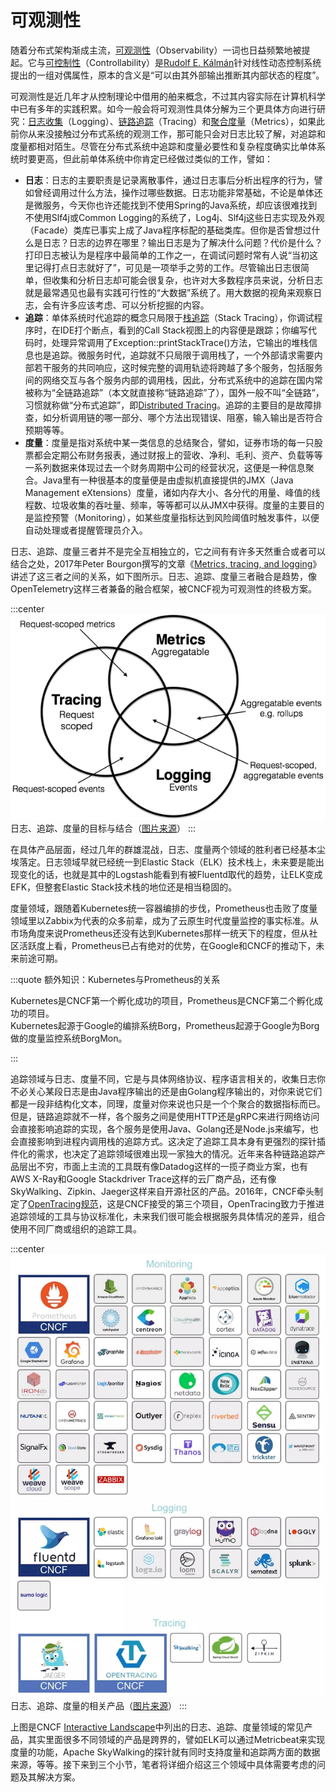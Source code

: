# 可观测性

随着分布式架构渐成主流，[可观测性](https://en.wikipedia.org/wiki/Observability)（Observability）一词也日益频繁地被提起。它与[可控制性](https://en.wikipedia.org/wiki/Controllability)（Controllability）是[Rudolf E. Kálmán](https://en.wikipedia.org/wiki/Rudolf_E._Kálmán)针对线性动态控制系统提出的一组对偶属性，原本的含义是“可以由其外部输出推断其内部状态的程度”。

可观测性是近几年才从控制理论中借用的舶来概念，不过其内容实际在计算机科学中已有多年的实践积累。如今一般会将可观测性具体分解为三个更具体方向进行研究：[日志收集](/distribution/observability/logging.html)（Logging）、[链路追踪](/distribution/observability/tracing.html)（Tracing）和[聚合度量](/distribution/observability/metrics.html)（Metrics），如果此前你从来没接触过分布式系统的观测工作，那可能只会对日志比较了解，对追踪和度量都相对陌生。尽管在分布式系统中追踪和度量必要性和复杂程度确实比单体系统时要更高，但此前单体系统中你肯定已经做过类似的工作，譬如：

- **日志**：日志的主要职责是记录离散事件，通过日志事后分析出程序的行为，譬如曾经调用过什么方法，操作过哪些数据。日志功能非常基础，不论是单体还是微服务，今天你也许还能找到不使用Spring的Java系统，却应该很难找到不使用Slf4j或Common Logging的系统了，Log4j、Slf4j这些日志实现及外观（Facade）类库已事实上成了Java程序标配的基础类库。但你是否曾想过什么是日志？日志的边界在哪里？输出日志是为了解决什么问题？代价是什么？打印日志被认为是程序中最简单的工作之一，在调试问题时常有人说“当初这里记得打点日志就好了”，可见是一项举手之劳的工作。尽管输出日志很简单，但收集和分析日志却可能会很复杂，也许对大多数程序员来说，分析日志就是最常遇见也最有实践可行性的“大数据”系统了。用大数据的视角来观察日志，会有许多应该考虑、可以分析挖掘的内容。
- **追踪**：单体系统时代追踪的概念只局限于[栈追踪](https://en.wikipedia.org/wiki/Stack_trace)（Stack Tracing），你调试程序时，在IDE打个断点，看到的Call Stack视图上的内容便是跟踪；你编写代码时，处理异常调用了Exception::printStackTrace()方法，它输出的堆栈信息也是追踪。微服务时代，追踪就不只局限于调用栈了，一个外部请求需要内部若干服务的共同响应，这时候完整的调用轨迹将跨越了多个服务，包括服务间的网络交互与各个服务内部的调用栈，因此，分布式系统中的追踪在国内常被称为“全链路追踪”（本文就直接称“链路追踪”了），国外一般不叫“全链路”，习惯就称做“分布式追踪”，即[Distributed Tracing](https://opentracing.io/docs/overview/what-is-tracing/)。追踪的主要目的是故障排查，如分析调用链的哪一部分、哪个方法出现错误、阻塞，输入输出是否符合预期等等。
- **度量**：度量是指对系统中某一类信息的总结聚合，譬如，证券市场的每一只股票都会定期公布财务报表，通过财报上的营收、净利、毛利、资产、负载等等一系列数据来体现过去一个财务周期中公司的经营状况，这便是一种信息聚合。Java里有一种很基本的度量便是由虚拟机直接提供的JMX（Java Management eXtensions）度量，诸如内存大小、各分代的用量、峰值的线程数、垃圾收集的吞吐量、频率，等等都可以从JMX中获得。度量的主要目的是监控预警（Monitoring），如某些度量指标达到风险阈值时触发事件，以便自动处理或者提醒管理员介入。

日志、追踪、度量三者并不是完全互相独立的，它之间有有许多天然重合或者可以结合之处，2017年Peter Bourgon撰写的文章《[Metrics, tracing, and logging](https://peter.bourgon.org/blog/2017/02/21/metrics-tracing-and-logging.html)》讲述了这三者之间的关系，如下图所示。日志、追踪、度量三者融合是趋势，像OpenTelemetry这样三者兼备的融合框架，被CNCF视为可观测性的终极方案。

:::center
![](./images/mtl.png)
日志、追踪、度量的目标与结合（[图片来源](https://peter.bourgon.org/blog/2017/02/21/metrics-tracing-and-logging.html)）
:::

在具体产品层面，经过几年的群雄混战，日志、度量两个领域的胜利者已经基本尘埃落定。日志领域早就已经统一到Elastic Stack（ELK）技术栈上，未来要是能出现变化的话，也就是其中的Logstash能看到有被Fluentd取代的趋势，让ELK变成EFK，但整套Elastic Stack技术栈的地位还是相当稳固的。

度量领域，跟随着Kubernetes统一容器编排的步伐，Prometheus也击败了度量领域里以Zabbix为代表的众多前辈，成为了云原生时代度量监控的事实标准。从市场角度来说Prometheus还没有达到Kubernetes那样一统天下的程度，但从社区活跃度上看，Prometheus已占有绝对的优势，在Google和CNCF的推动下，未来前途可期。

:::quote 额外知识：Kubernetes与Prometheus的关系

Kubernetes是CNCF第一个孵化成功的项目，Prometheus是CNCF第二个孵化成功的项目。<br/>Kubernetes起源于Google的编排系统Borg，Prometheus起源于Google为Borg做的度量监控系统BorgMon。

:::

追踪领域与日志、度量不同，它是与具体网络协议、程序语言相关的，收集日志你不必关心某段日志是由Java程序输出的还是由Golang程序输出的，对你来说它们都是一段非结构化文本，同理，度量对你来说也只是一个个聚合的数据指标而已。但是，链路追踪就不一样，各个服务之间是使用HTTP还是gRPC来进行网络访问会直接影响追踪的实现，各个服务是使用Java、Golang还是Node.js来编写，也会直接影响到进程内调用栈的追踪方式。这决定了追踪工具本身有更强烈的探针插件化的需求，也决定了追踪领域很难出现一家独大的情况。近年来各种链路追踪产品层出不穷，市面上主流的工具既有像Datadog这样的一揽子商业方案，也有AWS X-Ray和Google Stackdriver Trace这样的云厂商产品，还有像SkyWalking、Zipkin、Jaeger这样来自开源社区的产品。2016年，CNCF牵头制定了[OpenTracing规范](https://opentracing.io/specification/)，这是CNCF接受的第三个项目，OpenTracing致力于推进追踪领域的工具与协议标准化，未来我们很可能会根据服务具体情况的差异，组合使用不同厂商或组织的追踪工具。

:::center
![](./images/cncf.png)
日志、追踪、度量的相关产品（[图片来源](https://landscape.cncf.io/)）
:::

上图是CNCF [Interactive Landscape](https://landscape.cncf.io/)中列出的日志、追踪、度量领域的常见产品，其实里面很多不同领域的产品是跨界的，譬如ELK可以通过Metricbeat来实现度量的功能，Apache SkyWalking的探针就有同时支持度量和追踪两方面的数据来源，等等。接下来到三个小节，笔者将详细介绍这三个领域中具体需要考虑的问题及其解决方案。



